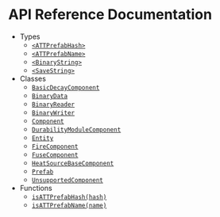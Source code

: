 # API Reference Documentation

- Types
  - [`<ATTPrefabHash>`](./ATTPrefabHash.md)
  - [`<ATTPrefabName>`](./ATTPrefabName.md)
  - [`<BinaryString>`](./BinaryString.md)
  - [`<SaveString>`](./SaveString.md)
- Classes
  - [`BasicDecayComponent`](./BasicDecayComponent.md)
  - [`BinaryData`](./BinaryData.md)
  - [`BinaryReader`](./BinaryReader.md)
  - [`BinaryWriter`](./BinaryWriter.md)
  - [`Component`](./Component.md)
  - [`DurabilityModuleComponent`](./DurabilityModuleComponent.md)
  - [`Entity`](./Entity.md)
  - [`FireComponent`](./FireComponent.md)
  - [`FuseComponent`](./FuseComponent.md)
  - [`HeatSourceBaseComponent`](./HeatSourceBaseComponent.md)
  - [`Prefab`](./Prefab.md)
  - [`UnsupportedComponent`](./UnsupportedComponent.md)
- Functions
  - [`isATTPrefabHash(hash)`](./isATTPrefabHash.md)
  - [`isATTPrefabName(name)`](./isATTPrefabName.md)
